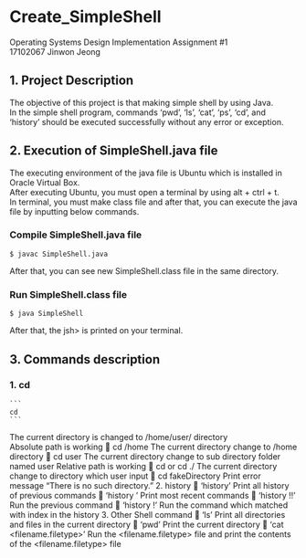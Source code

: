 # Create_SimpleShell
Operating Systems Design Implementation Assignment #1<br>
17102067 Jinwon Jeong

## 1. Project Description
The objective of this project is that making simple shell by using Java. <br>
In the simple shell program, commands ‘pwd’, ‘ls’, ‘cat’, ‘ps’, ‘cd’, and ‘history’ should be executed successfully without any error or exception. <br>

## 2. Execution of SimpleShell.java file
The executing environment of the java file is Ubuntu which is installed in Oracle Virtual Box.<br>
After executing Ubuntu, you must open a terminal by using alt + ctrl + t. <br>
In terminal, you must make class file and after that, you can execute the java file by inputting below commands.<br>
### Compile SimpleShell.java file<br>
```
$ javac SimpleShell.java
```
After that, you can see new SimpleShell.class file in the same directory.<br>
### Run SimpleShell.class file
```
$ java SimpleShell
```
After that, the jsh> is printed on your terminal.

## 3. Commands description
### 1. cd
	```
	cd
	```
   The current directory is changed to /home/user/ directory<br>
   Absolute path is working
	cd /home
    The current directory change to /home directory
	cd user
    The current directory change to sub directory folder named user
    Relative path is working
	cd <any existing directory> or cd ./<any existing directory>
    The current directory change to <any existing directory> directory which user input
	cd fakeDirectory
    Print error message “There is no such directory.”
2.	history
	‘history’
    Print all history of previous commands
	‘history <number>’
    Print most recent <number> commands 
	‘history !!’
    Run the previous command
	‘history !<number>’
    Run the command which matched with <number> index in the history
3.	Other Shell command
	‘ls’
	Print all directories and files in the current directory
	‘pwd’
Print the current directory
	‘cat <filename.filetype>’
Run the <filename.filetype> file and print the contents of the <filename.filetype> file
